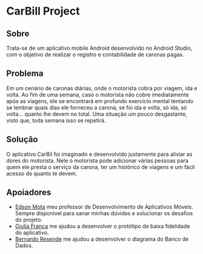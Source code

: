 
# CarBill Project
## Sobre
Trata-se de um aplicativo mobile Android desenvolvido no Android Studio, com o objetivo de realizar o registro e contabilidade de caronas pagas.
## Problema
Em um cenário de caronas diárias, onde o motorista cobra por viagem, ida e volta. Ao fim de uma semana, caso o motorista não cobre imediatamente após as viagens, ele se encontrará em profundo exercício mental tentando se lembrar quais dias ele forneceu a carona, se foi ida e volta, só ida, só volta… quanto lhe devem no total. Uma situação um pouco desgastante, visto que, toda semana isso se repetirá. 
## Solução
O aplicativo CarBil foi imaginado e desenvolvido justamente para aliviar as dores do motorista. Nele o motorista pode adicionar várias pessoas para quem ele presta o serviço da carona, ter um histórico de viagens e um fácil acesso do quanto te devem.
## Apoiadores

* [Edson Mota](https://github.com/edsonmottac) meu professor de Desenvolvimento de Aplicativos Móveis. Sempre disponível para sanar minhas dúvidas e solucionar os desafios do projeto.
* [Giulia Franca](https://github.com/giuliafranca) me ajudou a desenvolver o protótipo de baixa fidelidade do aplicativo.
* [Bernardo Resende](https://github.com/BernardoSResende) me ajudou a desenvolver o diagrama do Banco de Dados.

